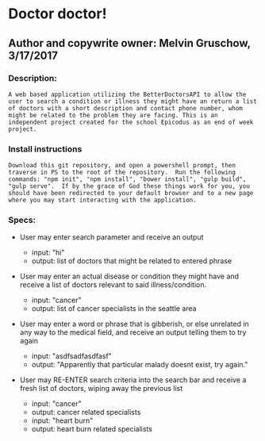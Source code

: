 # Doctor doctor!
## Author and copywrite owner: Melvin Gruschow, 3/17/2017

### Description:
    A web based application utilizing the BetterDoctorsAPI to allow the user to search a condition or illness they might have an return a list of doctors with a short description and contact phone number, whom might be related to the problem they are facing. This is an independent project created for the school Epicodus as an end of week project.

### Install instructions
    Download this git repository, and open a powershell prompt, then traverse in PS to the root of the repository.  Run the following commands: "npm init", "npm install", "bower install", "gulp build", "gulp serve".  If by the grace of God these things work for you, you should have been redirected to your default browser and to a new page where you may start interacting with the application.

### Specs:
* User may enter search parameter and receive an output
    - input: "hi"
    - output: list of doctors that might be related to entered phrase


* User may enter an actual disease or condition they might have and receive a list of doctors relevant to said illness/condition.
    - input: "cancer"
    - output: list of cancer specialists in the seattle area


* User may enter a word or phrase that is gibberish, or else unrelated in any way to the medical field, and receive an output telling them to try again
    - input: "asdfsadfasdfasf"
    - output: "Apparently that particular malady doesnt exist, try again."


* User may RE-ENTER search criteria into the search bar and receive a fresh list of doctors, wiping away the previous list
    - input: "cancer"
    - output: cancer related specialists
    - input: "heart burn"
    - output: heart burn related specialists
